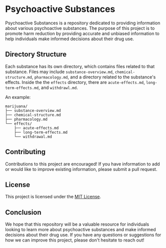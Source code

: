 # Psychoactive Substances

Psychoactive Substances is a repository dedicated to providing information about various psychoactive substances. The purpose of this project is to promote harm reduction by providing accurate and unbiased information to help individuals make informed decisions about their drug use.

## Directory Structure

Each substance has its own directory, which contains files related to that substance. Files may include `substance-overview.md`, `chemical-structure.md`, `pharmacology.md`, and a directory related to the substance's effects. Inside the the `effects` directory, there are `acute-effects.md`, `long-term-effects.md`, and `withdrawl.md`. 

An example:

```
marijuana/
├── substance-overview.md
├── chemical-structure.md
├── pharmacology.md
└── effects/
    ├── acute-effects.md
    ├── long-term-effects.md
    └── withdrawal.md
```

## Contributing

Contributions to this project are encouraged! If you have information to add or would like to improve existing information, please submit a pull request.

## License

This project is licensed under the [MIT License](https://mit-license.org).

## Conclusion

We hope that this repository will be a valuable resource for individuals looking to learn more about psychoactive substances and make informed decisions about their drug use. If you have any questions or suggestions for how we can improve this project, please don't hesitate to reach out!
